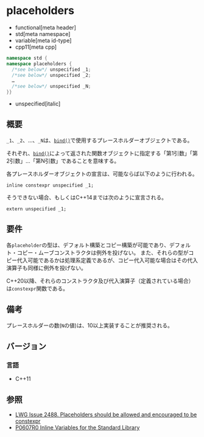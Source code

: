 # placeholders
* functional[meta header]
* std[meta namespace]
* variable[meta id-type]
* cpp11[meta cpp]

```cpp
namespace std {
namespace placeholders {
  /*see below*/ unspecified _1;
  /*see below*/ unspecified _2;
  …
  /*see below*/ unspecified _N;
}}
```
* unspecified[italic]

## 概要
`_1`、`_2`、…、`_N`は、[`bind()`](bind.md)で使用するプレースホルダーオブジェクトである。

それぞれ、[`bind()`](bind.md)によって返された関数オブジェクトに指定する「第1引数」「第2引数」…「第N引数」であることを意味する。

各プレースホルダーオブジェクトの宣言は、可能ならば以下のように行われる。

`inline constexpr unspecified _1;`

そうできない場合、もしくはC++14までは次のように宣言される。

`extern unspecified _1;`

## 要件
各`placeholder`の型は、デフォルト構築とコピー構築が可能であり、デフォルト・コピー・ムーブコンストラクタは例外を投げない。
また、それらの型がコピー代入可能であるかは処理系定義であるが、コピー代入可能な場合はその代入演算子も同様に例外を投げない。

C++20以降、それらのコンストラクタ及び代入演算子（定義されている場合）は`constexpr`関数である。

## 備考
プレースホルダーの数(`N`の値)は、10以上実装することが推奨される。


## バージョン
### 言語
- C++11

## 参照
- [LWG Issue 2488. Placeholders should be allowed and encouraged to be constexpr](http://www.open-std.org/jtc1/sc22/wg21/docs/lwg-defects.html#2488)
- [P0607R0 Inline Variables for the Standard Library](http://www.open-std.org/jtc1/sc22/wg21/docs/papers/2017/p0607r0.html)

